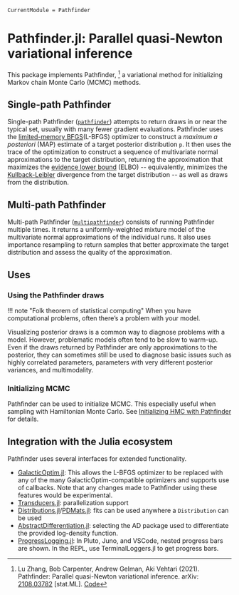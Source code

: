 ```@meta
CurrentModule = Pathfinder
```

# Pathfinder.jl: Parallel quasi-Newton variational inference

This package implements Pathfinder, [^Zhang2021] a variational method for initializing Markov chain Monte Carlo (MCMC) methods.

## Single-path Pathfinder

Single-path Pathfinder ([`pathfinder`](@ref)) attempts to return draws in or near the typical set, usually with many fewer gradient evaluations.
Pathfinder uses the [limited-memory BFGS](https://en.wikipedia.org/wiki/Limited-memory_BFGS)(L-BFGS) optimizer to construct a _maximum a posteriori_ (MAP) estimate of a target posterior distribution ``p``.
It then uses the trace of the optimization to construct a sequence of multivariate normal approximations to the target distribution, returning the approximation that maximizes the [evidence lower bound](https://en.wikipedia.org/wiki/Evidence_lower_bound) (ELBO) -- equivalently, minimizes the [Kullback-Leibler](https://en.wikipedia.org/wiki/Kullback%E2%80%93Leibler_divergence) divergence from the target distribution -- as well as draws from the distribution.

## Multi-path Pathfinder

Multi-path Pathfinder ([`multipathfinder`](@ref)) consists of running Pathfinder multiple times.
It returns a uniformly-weighted mixture model of the multivariate normal approximations of the individual runs.
It also uses importance resampling to return samples that better approximate the target distribution and assess the quality of the approximation.

## Uses

### Using the Pathfinder draws

!!! note "Folk theorem of statistical computing"
    When you have computational problems, often there’s a problem with your model.

Visualizing posterior draws is a common way to diagnose problems with a model. 
However, problematic models often tend to be slow to warm-up.
Even if the draws returned by Pathfinder are only approximations to the posterior, they can sometimes still be used to diagnose basic issues such as highly correlated parameters, parameters with very different posterior variances, and multimodality.

### Initializing MCMC

Pathfinder can be used to initialize MCMC.
This especially useful when sampling with Hamiltonian Monte Carlo.
See [Initializing HMC with Pathfinder](@ref) for details.

## Integration with the Julia ecosystem

Pathfinder uses several interfaces for extended functionality.

- [GalacticOptim.jl](https://galacticoptim.sciml.ai/stable/): This allows the L-BFGS optimizer to be replaced with any of the many GalacticOptim-compatible optimizers and supports use of callbacks. Note that any changes made to Pathfinder using these features would be experimental.
- [Transducers.jl](https://juliafolds.github.io/Transducers.jl/stable/): parallelization support
- [Distributions.jl](https://juliastats.org/Distributions.jl/stable/)/[PDMats.jl](https://github.com/JuliaStats/PDMats.jl): fits can be used anywhere a `Distribution` can be used
- [AbstractDifferentiation.jl](https://github.com/JuliaDiff/AbstractDifferentiation.jl): selecting the AD package used to differentiate the provided log-density function.
- [ProgressLogging.jl](https://julialogging.github.io/ProgressLogging.jl/stable/): In Pluto, Juno, and VSCode, nested progress bars are shown. In the REPL, use TerminalLoggers.jl to get progress bars.

[^Zhang2021]: Lu Zhang, Bob Carpenter, Andrew Gelman, Aki Vehtari (2021).
              Pathfinder: Parallel quasi-Newton variational inference.
              arXiv: [2108.03782](https://arxiv.org/abs/2108.03782) [stat.ML].
              [Code](https://github.com/LuZhangstat/Pathfinder)
